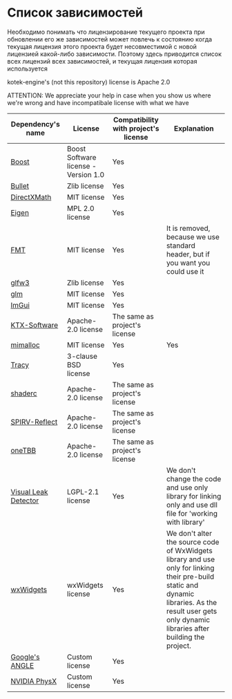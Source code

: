 # Список зависимостей

Необходимо понимать что лицензирование текущего проекта при обновлении его же зависимостей может повлечь к состоянию когда текущая лицензия этого проекта будет несовместимой с новой лицензией какой-либо зависимости. Поэтому здесь приводится список всех лицензий всех зависимостей, и текущая лицензия которая используется

kotek-engine's (not this repository) license is Apache 2.0

ATTENTION: We appreciate your help in case when you show us where we're wrong and have incompatibale license with what we have

| Dependency's name | License | Compatibility with project's license | Explanation | 
| ----------- | ----------- | ----------- | ----------- |
| [Boost](https://github.com/boostorg/boost) | Boost Software license - Version 1.0 | Yes |  |
| [Bullet](https://github.com/bulletphysics/bullet3) | Zlib license | Yes |  |
| [DirectXMath](https://github.com/microsoft/DirectXMath) | MIT license | Yes |  |
| [Eigen](https://gitlab.com/libeigen/eigen) | MPL 2.0 license | Yes |  |
| [FMT](https://github.com/fmtlib/fmt) | MIT license | Yes | It is removed, because we use standard <format> header, but if you want you could use it |
| [glfw3](https://github.com/glfw/glfw) | Zlib license | Yes |  |
| [glm](https://github.com/g-truc/glm) | MIT license | Yes |  |
| [ImGui](https://github.com/ocornut/imgui) | MIT license | Yes |  |
| [KTX-Software](https://github.com/KhronosGroup/KTX-Software) | Apache-2.0 license | The same as project's license |  |
| [mimalloc](https://github.com/microsoft/mimalloc) | MIT license | Yes | Yes |
| [Tracy](https://github.com/wolfpld/tracy) | 3-clause BSD license | Yes |  |
| [shaderc](https://github.com/google/shaderc) | Apache-2.0 license | The same as project's license |  |
| [SPIRV-Reflect](https://github.com/KhronosGroup/SPIRV-Reflect) | Apache-2.0 license | The same as project's license |  |
| [oneTBB](https://github.com/oneapi-src/oneTBB) | Apache-2.0 license | The same as project's license |  |
| [Visual Leak Detector](https://github.com/KindDragon/vld) | LGPL-2.1 license | Yes | We don't change the code and use only library for linking only and use dll file for 'working with library' |
| [wxWidgets](https://github.com/wxWidgets/wxWidgets) | wxWidgets license  | Yes | We don't alter the source code of WxWidgets library and use only for linking their pre-build static and dynamic libraries. As the result user gets only dynamic libraries after building the project. |
| [Google's ANGLE](https://github.com/google/angle) | Custom license | Yes |  |
| [NVIDIA PhysX](https://github.com/NVIDIA-Omniverse/PhysX) | Custom license | Yes |  |
